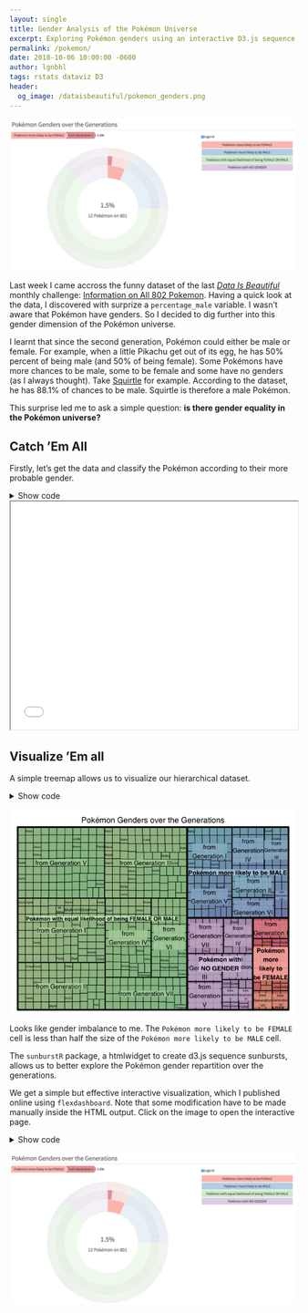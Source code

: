 ```yaml
---
layout: single
title: Gender Analysis of the Pokémon Universe
excerpt: Exploring Pokémon genders using an interactive D3.js sequence sunburst.
permalink: /pokemon/
date: 2018-10-06 10:00:00 -0600  
author: lgnbhl
tags: rstats dataviz D3
header:
  og_image: /dataisbeautiful/pokemon_genders.png
---
```


[![](/dataisbeautiful/pokemon_genders.png)](https://lgnbhl.github.io/dataisbeautiful/pokemon_genders.html)

Last week I came accross the funny dataset of the last *[Data Is
Beautiful](https://www.reddit.com/r/dataisbeautiful/comments/9cuzs3/battle_dataviz_battle_for_the_month_of_september/)*
monthly challenge: [Information on All 802
Pokemon](https://www.kaggle.com/rounakbanik/pokemon). Having a quick
look at the data, I discovered with surprize a
`percentage_male` variable. I wasn’t aware that Pokémon have genders. So
I decided to dig further into this gender dimension of the Pokémon
universe.

I learnt that since the second generation, Pokémon could either be male
or female. For example, when a little Pikachu get out of its egg, he has
50% percent of being male (and 50% of being female). Some Pokémons have
more chances to be male, some to be female and some have no genders (as
I always thought). Take
[Squirtle](https://en.wikipedia.org/wiki/Squirtle) for example.
According to the dataset, he has 88.1% of chances to be male. Squirtle
is therefore a male Pokémon.

This surprise led me to ask a simple question: **is there gender
equality in the Pokémon universe?**

## Catch ’Em All

Firstly, let’s get the data and classify the Pokémon according to their more probable gender.

<details markdown="1"><summary><span class="btn btn--inverse">Show code</span></summary>

``` r
library(tidyverse)

pokemon <- read_csv("pokemon.csv") #data from https://www.kaggle.com/rounakbanik/pokemon

pokemon_gender <- pokemon %>%
  select(percentage_male, generation, name) %>%
  mutate(gender = case_when(percentage_male == 0.0 ~ "Pokémon more likely to be FEMALE",
                            percentage_male == 11.2 ~ "Pokémon more likely to be FEMALE",
                            percentage_male == 24.6 ~ "Pokémon more likely to be FEMALE",
                            percentage_male == 50.0 ~ "Pokémon with equal likelihood of being FEMALE OR MALE",
                            percentage_male == 75.4 ~ "Pokémon more likely to be MALE",
                            percentage_male == 88.1 ~ "Pokémon more likely to be MALE",
                            percentage_male == 100.0 ~ "Pokémon more likely to be MALE"),
         gender = replace_na(gender, "Pokémon with NO GENDER"), #NA is for genderless
         generation = case_when(generation == 1 ~ "from Generation I",
                                generation == 2 ~ "from Generation II",
                                generation == 3 ~ "from Generation III",
                                generation == 4 ~ "from Generation IV",
                                generation == 5 ~ "from Generation V",
                                generation == 6 ~ "from Generation VI",
                                generation == 7 ~ "from Generation VII")) %>%
  count(gender, generation, name) #mutate(n = 1) would also work

pokemon_gender
```

</details>

<iframe seamless src="/images/dt_pokemon1.html" width="100%" height="400" frameborder="1"></iframe>

## Visualize ’Em all

A simple treemap allows us to visualize our hierarchical dataset.

<details markdown="1"><summary><span class="btn btn--inverse">Show code</span></summary>

``` r
library(treemap)

pokemon_tm <- treemap(pokemon_gender,
                      index = c("gender", "generation", "name"),
                      vSize = "n",
                      palette = "Pastel1",
                      title = "Pokémon Genders over the Generations")
```

</details>

![](/images/chart_pokemon.png)

Looks like gender imbalance to me. The `Pokémon more likely to be
FEMALE` cell is less than half the size of the `Pokémon more likely to
be MALE` cell.

The `sunburstR` package, a htmlwidget to create d3.js sequence
sunbursts, allows us to better explore the Pokémon gender repartition
over the generations.

We get a simple but effective interactive visualization, which I published online using `flexdashboard`. Note that some modification have to be made manually inside the HTML output. Click on the image to open the interactive page.

<details markdown="1"><summary><span class="btn btn--inverse">Show code</span></summary>

``` r
library(sunburstR)
library(d3r)
library(htmlwidgets)

pokemon_tm_nest <- d3_nest(
  pokemon_tm$tm[,c("gender", "generation", "name", "vSize", "color")],
  value_cols = c("vSize", "color")
  )

sb <- sunburst(
  data = pokemon_tm_nest,
  valueField = "vSize",
  legend = list(w = 400),
  legendOrder = c("Pokémon more likely to be FEMALE", 
                  "Pokémon more likely to be MALE", 
                  "Pokémon with equal likelihood of being FEMALE OR MALE",
                  "Pokémon with NO GENDER"),
  count = TRUE,
  sumNodes = FALSE,
  colors = htmlwidgets::JS("function(d){return d3.select(this).datum().data.color;}"),
  withD3 = TRUE)

sb <- htmlwidgets::onRender(sb,
  #ref: https://github.com/timelyportfolio/sunburstR/issues/15
  "function(el,x){
  // have legend as default
    d3.select(el).select('.sunburst-togglelegend').property('checked', true);
    d3.select(el).select('.sunburst-legend').style('visibility', '');
  }"
  )
```

``` js
## code to copy past into the equivalent html output

// Fade all but the current sequence, and show it in the breadcrumb trail.
  function mouseover(d) {

    var percentage = (100 * d.value / totalSize).toPrecision(2); // precision 2 - lgnbhl mod
    var percentageString = percentage + "%";
    if (percentage < 0.13) { // conditionality added
      percentageString = "";
    }

    var countString = [
        '<span style = "font-size:.7em">',
        d3Format.format("1.2s")(d.value) + ' Pokémon on 801', // on 801 Pokémon
        '</span>'
      ].join('');
    if (percentage < 0.13) { // conditionality added
      countString = d.data.name;
    }
```

</details>

[![](/dataisbeautiful/pokemon_genders.png)](https://lgnbhl.github.io/dataisbeautiful/pokemon_genders.html)

